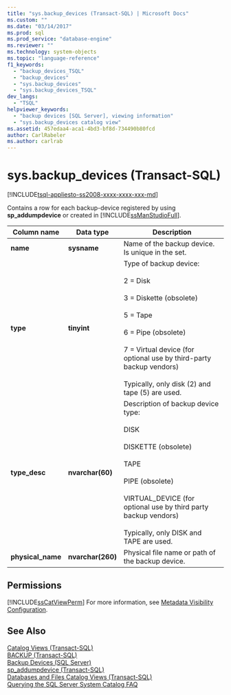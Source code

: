 ```yaml
---
title: "sys.backup_devices (Transact-SQL) | Microsoft Docs"
ms.custom: ""
ms.date: "03/14/2017"
ms.prod: sql
ms.prod_service: "database-engine"
ms.reviewer: ""
ms.technology: system-objects
ms.topic: "language-reference"
f1_keywords: 
  - "backup_devices_TSQL"
  - "backup_devices"
  - "sys.backup_devices"
  - "sys.backup_devices_TSQL"
dev_langs: 
  - "TSQL"
helpviewer_keywords: 
  - "backup devices [SQL Server], viewing information"
  - "sys.backup_devices catalog view"
ms.assetid: 457edaa4-aca1-4bd3-bf8d-734490b80fcd
author: CarlRabeler
ms.author: carlrab
---
```

# sys.backup_devices (Transact-SQL)
[!INCLUDE[tsql-appliesto-ss2008-xxxx-xxxx-xxx-md](../../includes/tsql-appliesto-ss2008-xxxx-xxxx-xxx-md.md)]

  Contains a row for each backup-device registered by using **sp_addumpdevice** or created in [!INCLUDE[ssManStudioFull](../../includes/ssmanstudiofull-md.md)].  
  
|Column name|Data type|Description|  
|-----------------|---------------|-----------------|  
|**name**|**sysname**|Name of the backup device. Is unique in the set.|  
|**type**|**tinyint**|Type of backup device:<br /><br /> 2 = Disk<br /><br /> 3 = Diskette (obsolete)<br /><br /> 5 = Tape<br /><br /> 6 = Pipe (obsolete)<br /><br /> 7 = Virtual device (for optional use by third-party backup vendors)<br /><br /> Typically, only disk (2) and tape (5) are used.|  
|**type_desc**|**nvarchar(60)**|Description of backup device type:<br /><br /> DISK<br /><br /> DISKETTE (obsolete)<br /><br /> TAPE<br /><br /> PIPE (obsolete)<br /><br /> VIRTUAL_DEVICE (for optional use by third party backup vendors)<br /><br /> Typically, only DISK and TAPE are used.|  
|**physical_name**|**nvarchar(260)**|Physical file name or path of the backup device.|  
  
## Permissions  
 [!INCLUDE[ssCatViewPerm](../../includes/sscatviewperm-md.md)] For more information, see [Metadata Visibility Configuration](../../relational-databases/security/metadata-visibility-configuration.md).  
  
## See Also  
 [Catalog Views &#40;Transact-SQL&#41;](../../relational-databases/system-catalog-views/catalog-views-transact-sql.md)   
 [BACKUP &#40;Transact-SQL&#41;](../../t-sql/statements/backup-transact-sql.md)   
 [Backup Devices &#40;SQL Server&#41;](../../relational-databases/backup-restore/backup-devices-sql-server.md)   
 [sp_addumpdevice &#40;Transact-SQL&#41;](../../relational-databases/system-stored-procedures/sp-addumpdevice-transact-sql.md)   
 [Databases and Files Catalog Views &#40;Transact-SQL&#41;](../../relational-databases/system-catalog-views/databases-and-files-catalog-views-transact-sql.md)   
 [Querying the SQL Server System Catalog FAQ](../../relational-databases/system-catalog-views/querying-the-sql-server-system-catalog-faq.md)  
  
  
